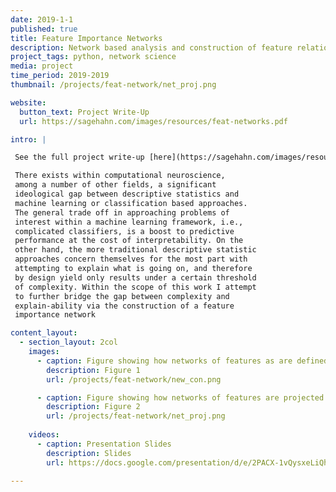 ```yaml
---
date: 2019-1-1
published: true
title: Feature Importance Networks
description: Network based analysis and construction of feature relationships
project_tags: python, network science
media: project
time_period: 2019-2019
thumbnail: /projects/feat-network/net_proj.png

website:
  button_text: Project Write-Up
  url: https://sagehahn.com/images/resources/feat-networks.pdf

intro: |

 See the full project write-up [here](https://sagehahn.com/images/resources/feat-networks.pdf)

 There exists within computational neuroscience,
 among a number of other fields, a significant
 ideological gap between descriptive statistics and
 machine learning or classification based approaches.
 The general trade off in approaching problems of
 interest within a machine learning framework, i.e.,
 complicated classifiers, is a boost to predictive
 performance at the cost of interpretability. On the
 other hand, the more traditional descriptive statistic
 approaches concern themselves for the most part with
 attempting to explain what is going on, and therefore
 by design yield only results under a certain threshold
 of complexity. Within the scope of this work I attempt
 to further bridge the gap between complexity and
 explain-ability via the construction of a feature
 importance network

content_layout:
  - section_layout: 2col
    images:
      - caption: Figure showing how networks of features as are defined.
        description: Figure 1
        url: /projects/feat-network/new_con.png

      - caption: Figure showing how networks of features are projected.
        description: Figure 2
        url: /projects/feat-network/net_proj.png
  
    videos:
      - caption: Presentation Slides
        description: Slides
        url: https://docs.google.com/presentation/d/e/2PACX-1vQysxeLiQh8o48M1b1_IwCaUzzYlZh9GqWcPZSA8ANP5KZ6U0xYOSuU-HRlRqOiIB_w5pvkSOt8r-5Y/embed?start=false&loop=false&delayms=3000

---
```

